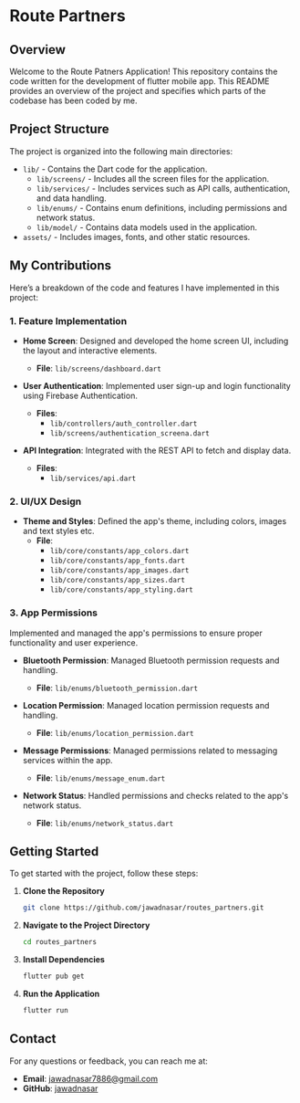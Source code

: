 # Route Partners

## Overview

Welcome to the Route Patners Application! This repository contains the code written for the development of flutter mobile app. This README provides an overview of the project and specifies which parts of the codebase has been coded by me.

## Project Structure

The project is organized into the following main directories:

- `lib/` - Contains the Dart code for the application.
  - `lib/screens/` - Includes all the screen files for the application.
  - `lib/services/` - Includes services such as API calls, authentication, and data handling.
  - `lib/enums/` - Contains enum definitions, including permissions and network status.
  - `lib/model/` - Contains data models used in the application.
- `assets/` - Includes images, fonts, and other static resources.

## My Contributions

Here’s a breakdown of the code and features I have implemented in this project:

### 1. **Feature Implementation**

- **Home Screen**: Designed and developed the home screen UI, including the layout and interactive elements.
  - **File**: `lib/screens/dashboard.dart`
  
- **User Authentication**: Implemented user sign-up and login functionality using Firebase Authentication.
  - **Files**: 
    - `lib/controllers/auth_controller.dart`
    - `lib/screens/authentication_screena.dart`
  
- **API Integration**: Integrated with the REST API to fetch and display data.
  - **Files**: 
    - `lib/services/api.dart`

### 2. **UI/UX Design**
    
- **Theme and Styles**: Defined the app's theme, including colors, images and text styles etc.
  - **File**: 
    - `lib/core/constants/app_colors.dart`
    - `lib/core/constants/app_fonts.dart`
    - `lib/core/constants/app_images.dart`
    - `lib/core/constants/app_sizes.dart`
    - `lib/core/constants/app_styling.dart`

### 3. **App Permissions**

Implemented and managed the app's permissions to ensure proper functionality and user experience.

- **Bluetooth Permission**: Managed Bluetooth permission requests and handling.
  - **File**: `lib/enums/bluetooth_permission.dart`
  
- **Location Permission**: Managed location permission requests and handling.
  - **File**: `lib/enums/location_permission.dart`
  
- **Message Permissions**: Managed permissions related to messaging services within the app.
  - **File**: `lib/enums/message_enum.dart`
  
- **Network Status**: Handled permissions and checks related to the app's network status.
  - **File**: `lib/enums/network_status.dart`


## Getting Started

To get started with the project, follow these steps:

1. **Clone the Repository**

    ```bash
    git clone https://github.com/jawadnasar/routes_partners.git
    ```

2. **Navigate to the Project Directory**

    ```bash
    cd routes_partners
    ```

3. **Install Dependencies**

    ```bash
    flutter pub get
    ```

4. **Run the Application**

    ```bash
    flutter run
    ```

## Contact

For any questions or feedback, you can reach me at:

- **Email**: jawadnasar7886@gmail.com
- **GitHub**: [jawadnasar](https://github.com/jawadnasar)
